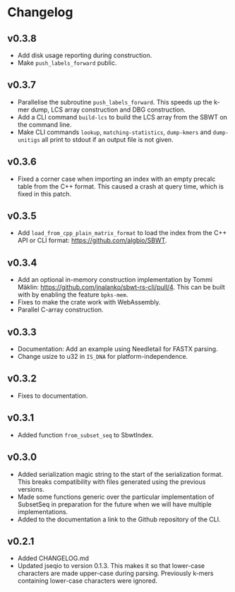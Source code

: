 # Changelog

## v0.3.8

- Add disk usage reporting during construction.
- Make `push_labels_forward` public.

## v0.3.7

- Parallelise the subroutine `push_labels_forward`. This speeds up the k-mer dump, LCS array construction and DBG construction.
- Add a CLI command `build-lcs` to build the LCS array from the SBWT on the command line.
- Make CLI commands `lookup`, `matching-statistics`, `dump-kmers` and `dump-unitigs` all print to stdout if an output file is not given.

## v0.3.6

- Fixed a corner case when importing an index with an empty precalc table from the C++ format. This caused a crash at query time, which is fixed in this patch.


## v0.3.5

- Add `load_from_cpp_plain_matrix_format` to load the index from the C++ API
  or CLI format: https://github.com/algbio/SBWT.

## v0.3.4

- Add an optional in-memory construction implementation by Tommi Mäklin: https://github.com/jnalanko/sbwt-rs-cli/pull/4. This can be built with by enabling the feature `bpks-mem`.
- Fixes to make the crate work with WebAssembly.
- Parallel C-array construction.

## v0.3.3

- Documentation: Add an example using Needletail for FASTX parsing.
- Change usize to u32 in `IS_DNA` for platform-independence.

## v0.3.2

- Fixes to documentation.

## v0.3.1

- Added function `from_subset_seq` to SbwtIndex.

## v0.3.0

- Added serialization magic string to the start of the serialization format. This breaks compatibility with files generated using the previous versions.
- Made some functions generic over the particular implementation of SubsetSeq in preparation for the future when we will have multiple implementations.
- Added to the documentation a link to the Github repository of the CLI.

## v0.2.1

- Added CHANGELOG.md
- Updated jseqio to version 0.1.3. This makes it so that lower-case characters are made upper-case during parsing. Previously k-mers containing lower-case characters were ignored.
